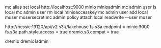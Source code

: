 mc alias set local http://localhost:9000 minio minioadmin
mc admin user ls local
mc admin user rm local minioaccesskey
mc admin user add local muser musersecret
mc admin policy attach local readwrite --user muser

http://nessie:19120/api/v2
s3://lakehouse
fs.s3a.endpoint = minio:9000
fs.s3a.path.style.access = true
dremio.s3.compat = true

dremio
dremio1admin